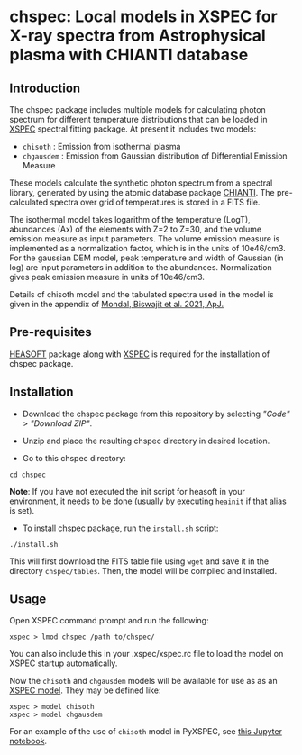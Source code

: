 # chspec: Local models in XSPEC for X-ray spectra from Astrophysical plasma with CHIANTI database

## Introduction

The chspec package includes multiple models for calculating photon spectrum for
different temperature distributions that can be loaded in
[XSPEC](https://heasarc.gsfc.nasa.gov/xanadu/xspec/) spectral fitting package. At
present it includes two models:

* `chisoth`   : Emission from isothermal plasma
* `chgausdem` : Emission from Gaussian distribution of Differential Emission Measure

These models calculate the synthetic photon spectrum from a spectral library, generated
by using the atomic database package [CHIANTI](https://www.chiantidatabase.org/). The
pre-calculated spectra over grid of temperatures is stored in a FITS file.

The isothermal model takes logarithm of the temperature (LogT), abundances (Ax) of the
elements with Z=2 to Z=30, and the volume emission measure as input parameters. The
volume emission measure is implemented as a normalization factor, which is in the units
of 10e46/cm3. For the gaussian DEM model, peak temperature and width of Gaussian (in
log) are input parameters in addition to the abundances. Normalization gives peak
emission measure in units of 10e46/cm3.

Details of chisoth model and the tabulated spectra used in the model is given in the
appendix of [Mondal, Biswajit et al. 2021, ApJ.](https://doi.org/10.3847/1538-4357/ac14c1)

## Pre-requisites

[HEASOFT](https://heasarc.gsfc.nasa.gov/docs/software/heasoft/) package along with
[XSPEC](https://heasarc.gsfc.nasa.gov/xanadu/xspec/) is required for the installation of
chspec package.

## Installation

- Download the chspec package from this repository by selecting _"Code"_ > _"Download
  ZIP"_.

- Unzip and place the resulting chspec directory in desired location.

- Go to this chspec directory:
``` shell
cd chspec
```
**Note**: If you have not executed the init script for heasoft in your environment, it needs
to be done (usually by executing `heainit` if that alias is set).

- To install chspec package, run the `install.sh` script:
``` shell
./install.sh
```
This will first download the FITS table file using `wget` and save it in the directory
`chspec/tables`. Then, the model will be compiled and installed.

## Usage

Open XSPEC command prompt and run the following:
``` shell
xspec > lmod chspec /path to/chspec/
```
You can also include this in your .xspec/xspec.rc file to load the model on XSPEC
startup automatically.

Now the `chisoth` and `chgausdem` models will be available for use as as an [XSPEC
model](https://heasarc.gsfc.nasa.gov/xanadu/xspec/manual/node27.html). They may be
defined like:
``` shell
xspec > model chisoth
xspec > model chgausdem
```
For an example of the use of `chisoth` model in PyXSPEC, see [this Jupyter
notebook](https://github.com/xastprl/xsm-analysis/blob/master/notebooks/ch2xsm_spectralFit_isothermal_demo.ipynb).
